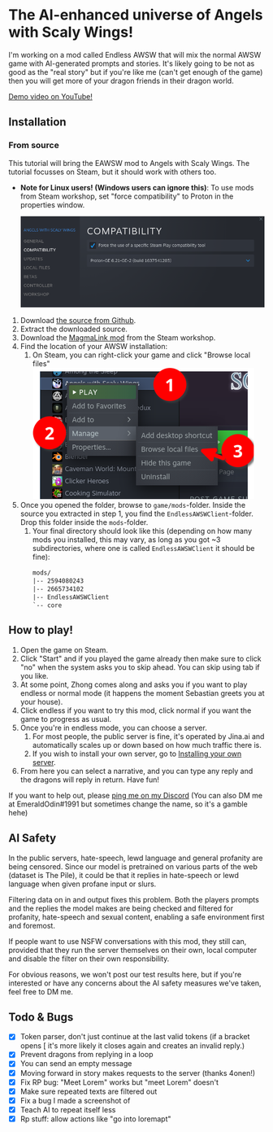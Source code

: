 # The AI-enhanced universe of Angels with Scaly Wings!

I'm working on a mod called Endless AWSW that will mix the normal AWSW game with AI-generated prompts and stories. It's likely going to be not as good as the "real story" but if you're like me (can't get enough of the game) then you will get more of your dragon friends in their dragon world.

[Demo video on YouTube!](https://www.youtube.com/watch?v=6tA9d3wCrbc)

## Installation

### From source

This tutorial will bring the EAWSW mod to Angels with Scaly Wings. The tutorial focusses on Steam, but it should work with others too.

- **Note for Linux users! (Windows users can ignore this)**: To use mods from Steam workshop, set "force compatibility" to Proton in the properties window.

    ![Showing game properties where you can set compatibility mode (Linux only)](Images/compatibility_linux.png)


1. Download [the source from Github](https://github.com/peterwilli/Endless-AWSW/archive/refs/heads/main.zip).
2. Extract the downloaded source.
3. Download the [MagmaLink mod](https://steamcommunity.com/sharedfiles/filedetails/?id=2594080243) from the Steam workshop.
4. Find the location of your AWSW installation:
    1. On Steam, you can right-click your game and click "Browse local files"
    ![Steam showing the game library, where you right click your game and click "Browse local files"](Images/local_game_annotation.png)
5. Once you opened the folder, browse to `game/mods`-folder. Inside the source you extracted in step 1, you find the `EndlessAWSWClient`-folder. Drop this folder inside the `mods`-folder.
    1. Your final directory should look like this (depending on how many mods you installed, this may vary, as long as you got ~3 subdirectories, where one is called `EndlessAWSWClient` it should be fine):
        ```
        mods/
        |-- 2594080243
        |-- 2665734102
        |-- EndlessAWSWClient
        `-- core
        ```

## How to play!

1. Open the game on Steam.
2. Click "Start" and if you played the game already then make sure to click "no" when the system asks you to skip ahead. You can skip using tab if you like.
3. At some point, Zhong comes along and asks you if you want to play endless or normal mode (it happens the moment Sebastian greets you at your house).
4. Click endless if you want to try this mod, click normal if you want the game to progress as usual.
5. Once you're in endless mode, you can choose a server.
    1. For most people, the public server is fine, it's operated by Jina.ai and automatically scales up or down based on how much traffic there is.
    2. If you wish to install your own server, go to [Installing your own server](Installing%20your%20own%20server.md).
6. From here you can select a narrative, and you can type any reply and the dragons will reply in return. Have fun!  

If you want to help out, please [ping me on my Discord](https://discord.gg/gKcb5U3) (You can also DM me at EmeraldOdin#1991 but sometimes change the name, so it's a gamble hehe)

## AI Safety

In the public servers, hate-speech, lewd language and general profanity are being censored. Since our model is pretrained on various parts of the web (dataset is The Pile), it could be that it replies in hate-speech or lewd language when given profane input or slurs.

Filtering data on in and output fixes this problem. Both the players prompts and the replies the model makes are being checked and filtered for profanity, hate-speech and sexual content, enabling a safe environment first and foremost.

If people want to use NSFW conversations with this mod, they still can, provided that they run the server themselves on their own, local computer and disable the filter on their own responsibility.

For obvious reasons, we won't post our test results here, but if you're interested or have any concerns about the AI safety measures we've taken, feel free to DM me.

## Todo & Bugs

- [x] Token parser, don't just continue at the last valid tokens (if a bracket opens [ it's more likely it closes again and creates an invalid reply.)
- [x] Prevent dragons from replying in a loop
- [x] You can send an empty message
- [x] Moving forward in story makes requests to the server (thanks 4onen!)
- [x] Fix RP bug: "Meet Lorem" works but "meet Lorem" doesn't
- [x] Make sure repeated texts are filtered out
- [x] Fix a bug I made a screenshot of
- [x] Teach AI to repeat itself less
- [x] Rp stuff: allow actions like "go into loremapt"